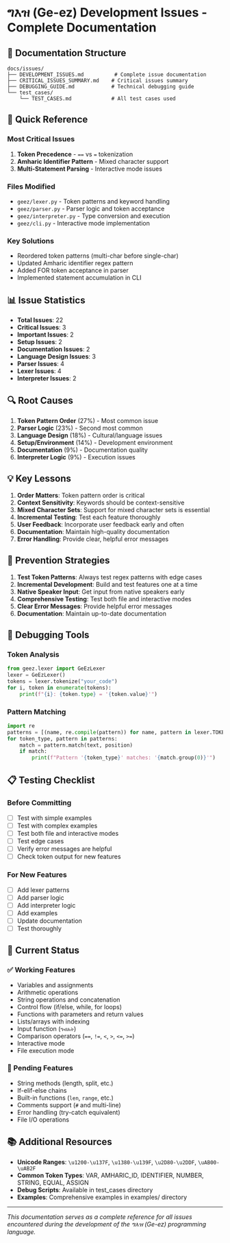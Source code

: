 # ግእዝ (Ge-ez) Development Issues - Complete Documentation

## 📁 Documentation Structure

```
docs/issues/
├── DEVELOPMENT_ISSUES.md          # Complete issue documentation
├── CRITICAL_ISSUES_SUMMARY.md    # Critical issues summary
├── DEBUGGING_GUIDE.md            # Technical debugging guide
└── test_cases/
    └── TEST_CASES.md             # All test cases used
```

## 🎯 Quick Reference

### Most Critical Issues
1. **Token Precedence** - `==` vs `=` tokenization
2. **Amharic Identifier Pattern** - Mixed character support
3. **Multi-Statement Parsing** - Interactive mode issues

### Files Modified
- `geez/lexer.py` - Token patterns and keyword handling
- `geez/parser.py` - Parser logic and token acceptance
- `geez/interpreter.py` - Type conversion and execution
- `geez/cli.py` - Interactive mode implementation

### Key Solutions
- Reordered token patterns (multi-char before single-char)
- Updated Amharic identifier regex pattern
- Added FOR token acceptance in parser
- Implemented statement accumulation in CLI

## 📊 Issue Statistics

- **Total Issues**: 22
- **Critical Issues**: 3
- **Important Issues**: 2
- **Setup Issues**: 2
- **Documentation Issues**: 2
- **Language Design Issues**: 3
- **Parser Issues**: 4
- **Lexer Issues**: 4
- **Interpreter Issues**: 2

## 🔍 Root Causes

1. **Token Pattern Order** (27%) - Most common issue
2. **Parser Logic** (23%) - Second most common
3. **Language Design** (18%) - Cultural/language issues
4. **Setup/Environment** (14%) - Development environment
5. **Documentation** (9%) - Documentation quality
6. **Interpreter Logic** (9%) - Execution issues

## 💡 Key Lessons

1. **Order Matters**: Token pattern order is critical
2. **Context Sensitivity**: Keywords should be context-sensitive
3. **Mixed Character Sets**: Support for mixed character sets is essential
4. **Incremental Testing**: Test each feature thoroughly
5. **User Feedback**: Incorporate user feedback early and often
6. **Documentation**: Maintain high-quality documentation
7. **Error Handling**: Provide clear, helpful error messages

## 🚀 Prevention Strategies

1. **Test Token Patterns**: Always test regex patterns with edge cases
2. **Incremental Development**: Build and test features one at a time
3. **Native Speaker Input**: Get input from native speakers early
4. **Comprehensive Testing**: Test both file and interactive modes
5. **Clear Error Messages**: Provide helpful error messages
6. **Documentation**: Maintain up-to-date documentation

## 🔧 Debugging Tools

### Token Analysis
```python
from geez.lexer import GeEzLexer
lexer = GeEzLexer()
tokens = lexer.tokenize("your_code")
for i, token in enumerate(tokens):
    print(f"{i}: {token.type} = '{token.value}'")
```

### Pattern Matching
```python
import re
patterns = [(name, re.compile(pattern)) for name, pattern in lexer.TOKEN_PATTERNS]
for token_type, pattern in patterns:
    match = pattern.match(text, position)
    if match:
        print(f"Pattern '{token_type}' matches: '{match.group(0)}'")
```

## 📋 Testing Checklist

### Before Committing
- [ ] Test with simple examples
- [ ] Test with complex examples
- [ ] Test both file and interactive modes
- [ ] Test edge cases
- [ ] Verify error messages are helpful
- [ ] Check token output for new features

### For New Features
- [ ] Add lexer patterns
- [ ] Add parser logic
- [ ] Add interpreter logic
- [ ] Add examples
- [ ] Update documentation
- [ ] Test thoroughly

## 🎯 Current Status

### ✅ Working Features
- Variables and assignments
- Arithmetic operations
- String operations and concatenation
- Control flow (if/else, while, for loops)
- Functions with parameters and return values
- Lists/arrays with indexing
- Input function (`ግብአት`)
- Comparison operators (`==`, `!=`, `<`, `>`, `<=`, `>=`)
- Interactive mode
- File execution mode

### 🔄 Pending Features
- String methods (length, split, etc.)
- If-elif-else chains
- Built-in functions (`len`, `range`, etc.)
- Comments support (`#` and multi-line)
- Error handling (try-catch equivalent)
- File I/O operations

## 📚 Additional Resources

- **Unicode Ranges**: `\u1200-\u137F`, `\u1380-\u139F`, `\u2D80-\u2DDF`, `\uAB00-\uAB2F`
- **Common Token Types**: VAR, AMHARIC_ID, IDENTIFIER, NUMBER, STRING, EQUAL, ASSIGN
- **Debug Scripts**: Available in test_cases directory
- **Examples**: Comprehensive examples in examples/ directory

---

*This documentation serves as a complete reference for all issues encountered during the development of the ግእዝ (Ge-ez) programming language.*
